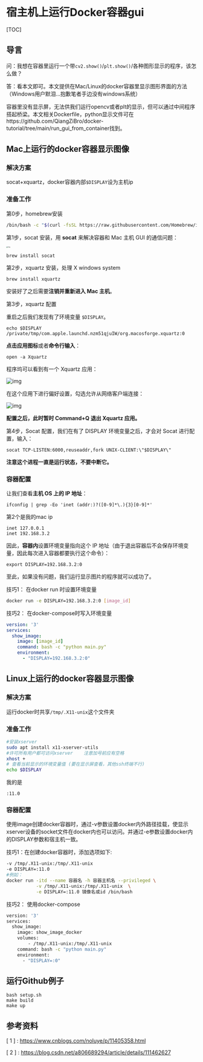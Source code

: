 # 宿主机上运行Docker容器gui

[TOC]

## 导言

问：我想在容器里运行一个带`cv2.show()`/`plt.show()`/各种图形显示的程序，该怎么做？

答：看本文即可。本文提供在Mac/Linux的docker容器里显示图形界面的方法（Windows用户默泪…抱歉笔者手边没有windows系统）



容器里没有显示屏，无法供我们运行opencv或者plt的显示，但可以通过中间程序搭起桥梁。本文相关Dockerfile，python显示文件可在https://github.com/QiangZiBro/docker-tutorial/tree/main/run_gui_from_container找到。

## Mac上运行的docker容器显示图像

### 解决方案

socat+xquartz，docker容器内部`$DISPLAY`设为主机ip

### 准备工作

第0步，homebrew安装

```bash
/bin/bash -c "$(curl -fsSL https://raw.githubusercontent.com/Homebrew/install/master/install.sh)"
```

第1步，socat 安装，用 **socat** 来解决容器和 Mac 主机 GUI 的通信问题：

<img src="https://gitee.com/qiangzibro/uPic/raw/master/uPic/1046925-20190824165625707-1560779550.png" alt="img" style="zoom: 25%;" />

```
brew install socat
```

第2步，xquartz 安装，处理 X windows system

```
brew install xquartz
```

安装好了之后需要**注销并重新进入 Mac 主机**。

第3步，xquartz 配置

重启之后我们发现有了环境变量 `$DISPLAY`。

```
echo $DISPLAY
/private/tmp/com.apple.launchd.nzm51qjuIW/org.macosforge.xquartz:0
```

**点击应用图标**或者**命令行输入**：

```
open -a Xquartz
```

程序坞可以看到有一个 Xquartz 应用：

![img](https://gitee.com/qiangzibro/uPic/raw/master/uPic/1046925-20190824173752510-977533929.png)

在这个应用下进行偏好设置，勾选允许从网络客户端连接：

![img](https://gitee.com/qiangzibro/uPic/raw/master/uPic/1046925-20190824174022289-1832774345.png)

**配置之后，此时暂时 Command+Q 退出 Xquartz 应用。**

第4步，Socat 配置，我们在有了 DISPLAY 环境变量之后，才会对 Socat 进行配置，输入：

```
socat TCP-LISTEN:6000,reuseaddr,fork UNIX-CLIENT:\"$DISPLAY\"
```

**注意这个进程一直是运行状态，不要中断它。**

### 容器配置

让我们查看**主机 OS 上的 IP 地址**：

```
ifconfig | grep -Eo 'inet (addr:)?([0-9]*\.){3}[0-9]*'
```

第2个是我的mac ip

```
inet 127.0.0.1
inet 192.168.3.2
```

因此，**容器内**设置环境变量指向这个 IP 地址（由于退出容器后不会保存环境变量，因此每次进入容器都要执行这个命令）：

```
export DISPLAY=192.168.3.2:0
```

至此，如果没有问题，我们运行显示图片的程序就可以成功了。



技巧1： 在docker run 时设置环境变量

```bash
docker run -e DISPLAY=192.168.3.2:0 [image_id]
```

技巧2： 在docker-compose时写入环境变量

```yaml
version: '3'
services:
  show_image:
    image: [image_id]
    command: bash -c "python main.py"
    environment:
      - "DISPLAY=192.168.3.2:0"
```



## Linux上运行的docker容器显示图像

### 解决方案

运行docker时共享`/tmp/.X11-unix`这个文件夹

### 准备工作

```bash
#安装xserver
sudo apt install x11-xserver-utils
#许可所有用户都可访问xserver    注意加号前应有空格
xhost +
# 查看当前显示的环境变量值 (要在显示屏查看，其他ssh终端不行) 
echo $DISPLAY 
```

我的是

```text
:11.0
```

### 容器配置

使用image创建docker容器时，通过-v参数设置docker内外路径挂载，使显示xserver设备的socket文件在docker内也可以访问。并通过-e参数设置docker内的DISPLAY参数和宿主机一致。

技巧1：在创建docker容器时，添加选项如下:

```bash
-v /tmp/.X11-unix:/tmp/.X11-unix
-e DISPLAY=:11.0
#例如：
docker run -itd --name 容器名 -h 容器主机名 --privileged \
           -v /tmp/.X11-unix:/tmp/.X11-unix  \
           -e DISPLAY=:11.0 镜像名或id /bin/bash
```

技巧2： 使用docker-compose

```bash
version: '3'
services:
  show_image:
    image: show_image_docker
    volumes:
        - /tmp/.X11-unix:/tmp/.X11-unix
    command: bash -c "python main.py"
    environment:
      - "DISPLAY=:0"
```

## 运行Github例子

```
bash setup.sh
make build
make up
```

## 参考资料

[ 1 ] : https://www.cnblogs.com/noluye/p/11405358.html

[ 2 ] : https://blog.csdn.net/a806689294/article/details/111462627